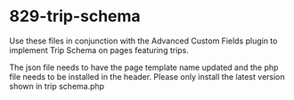 # 829-trip-schema

Use these files in conjunction with the Advanced Custom Fields plugin to implement Trip Schema on pages featuring trips.

The json file needs to have the page template name updated and the php file needs to be installed in the header. Please only install the latest version shown in trip schema.php
